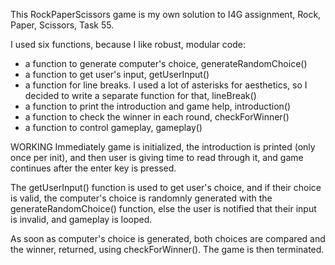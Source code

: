 This RockPaperScissors game is my own solution to I4G assignment, Rock, Paper, Scissors, Task 55.

I used six functions, because I like robust, modular code:

- a function to generate computer's choice, generateRandomChoice()
- a function to get user's input, getUserInput()
- a function for line breaks. I used a lot of asterisks for aesthetics, so I decided to write a separate function for that, lineBreak()
- a function to print the introduction and game help, introduction()
- a function to check the winner in each round, checkForWinner()
- a function to control gameplay, gameplay()

WORKING
Immediately game is initialized, the introduction is printed (only once per init), and then user is giving time to read through it, and game continues after the enter key is pressed.

The getUserInput() function is used to get user's choice, and if their choice is valid, the computer's choice is randomnly generated with the generateRandomChoice() function, else the user is notified that their input is invalid, and gameplay is looped.

As soon as computer's choice is generated, both choices are compared and the winner, returned, using checkForWinner(). The game is then terminated.
